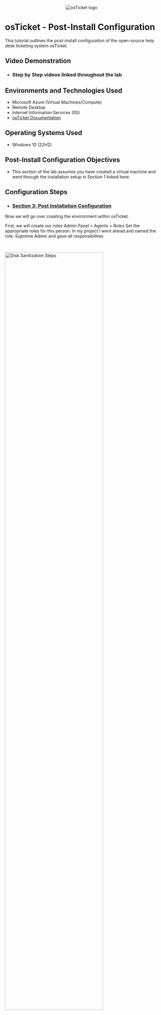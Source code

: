 <p align="center">
<img src="https://i.imgur.com/Clzj7Xs.png" alt="osTicket logo"/>
</p>

<h1>osTicket - Post-Install Configuration</h1>
This tutorial outlines the post-install configuration of the open-source help desk ticketing system osTicket.<br />


<h2>Video Demonstration</h2>

- ### Step by Step videos linked throughout the lab

<h2>Environments and Technologies Used</h2>

- Microsoft Azure (Virtual Machines/Compute)
- Remote Desktop
- Internet Information Services (IIS)
- [osTicket Documentation](https://docs.osticket.com/en/latest/index.html)

<h2>Operating Systems Used </h2>

- Windows 10</b> (22H2)

<h2>Post-Install Configuration Objectives</h2>

- This section of the lab assumes you have created a virtual machine and went through the installation setup in Section 1 linked here: 

<h2>Configuration Steps</h2>

<p>
  
</p>

- ### [Section 3: Post Installation Configuration](https://www.loom.com/share/426e9de50a50411fafc5f3013b5dcdb4?sid=07ff685a-ce1a-4518-bb0e-0e940a3157ef)
<p>
Now we will go over creating the environment within osTicket.

First, we will create our roles
Admin Panel > Agents > Roles 
Set the appropriate roles for this person.
In my project I went ahead and named the role: Supreme Admin and gave all responsibilities
</p>
<br />

<p>
<img src="https://i.imgur.com/DJmEXEB.png" height="80%" width="80%" alt="Disk Sanitization Steps"/>
</p>
<p>
Next we will create Departments
Admin Panel > Agents > Departments 
Create the department which is of need for your organization
In this lab I created the role: System Administrators
</p>
<br />

<p>
<img src="https://i.imgur.com/DJmEXEB.png" height="80%" width="80%" alt="Disk Sanitization Steps"/>
</p>
<p>
Next we created Teams
Admin Panel > Agent > Teams 
Depending on your organization each team will need to be defined
In this lab I created the team: Level II Support
</p>
<br />

<br />

<p>
<img src="https://i.imgur.com/DJmEXEB.png" height="80%" width="80%" alt="Disk Sanitization Steps"/>
</p>
<p>
Next we created Agents:
Admin Panel > Agents > Add New
First Name: John -- Last Name: Cena -- Email Address: john.cena@osTicket.com -- Username: john.cena -- 
Click "Set Password" and then uncheck "Send the agent a password reset email". Create a password for this user. Uncheck "Require password change at next login". Make sure to click "Set"

Note: Another Agent was created and shown in the lab.

Extra Note: When giving permissions for the agents make sure it applies to what your organization needs. For this project, I gave John access to System Administrators and Extended Access to Support. Whatever the agent receives as their access is what they can see in the Agent Panel. Video below goes through that.

- ### [Providing access to agents](https://www.loom.com/share/f4f538649e004dfca13965a640c494e3?sid=d4a8a437-b00e-4218-a15c-0570775c2e55)
</p>
<br />

<br />

<p>
<img src="https://i.imgur.com/DJmEXEB.png" height="80%" width="80%" alt="Disk Sanitization Steps"/>
</p>
<p>
Next we created Users:
Agent Panel > Users > Add New
First Name: Seth -- Last Name: Rollins -- Email Address: seth.rollins@osTicket.com -- 
Note: Another User was created and shown in the lab.
</p>
<br />

<p>
Next we created SLA's (Service Level Agreement):
Admin Panel > Manage > SLA
I created three levels of SLA
SLA-A > Grace Period: 1 hour > Schedule: 24/7
SLA-B > Grace Period: 4 hours > Schedule: 24/7
SLA-C > Grace Period: 8 hours > Schedule: Monday - Friday 8am - 5pm with U.S. Holidays
</p>
<br />

<br />

<p>
Next we created Help Topics
Admin Panel > Manage > Help Topics
  The examples used were:
  Business Critical Outage
  Personal Computer Issues
  Equipment Request
  Password Reset
</p>
<br />

<hr>
<h1><p align=center>All Done</p></h1

<h2><p align=center>Next Demonstration:<br><a href="https://github.com/YossefElsawy/ticket-lifecycle">Ticket Lifecycle Examples</a></p></h2>
